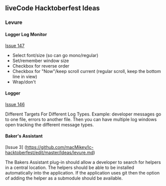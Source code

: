 ## liveCode Hacktoberfest Ideas

### Levure

#### Logger Log Monitor
[Issue 147](https://github.com/trevordevore/levure/issues/147)
-   Select font/size (so can go mono/regular)
-   Set/remember window size
-   Checkbox for reverse order
-   Checkbox for "Now"/keep scroll current (regular scroll, keep the bottom line in view)
-   Wrap/don't

#### Logger
[Issue 146](https://github.com/trevordevore/levure/issues/146)

Different Targets For Different Log Types.  Example: developer messages go to one file, errors to another file. Then you can have multiple log windows open tracking the different message types.


#### Baker's Assistant
[Issue 3] (https://github.com/macMikey/lc-hacktoberfest/edit/master/Ideas/levure.md)

The Bakers Assistant plug-in should allow a developer to search for helpers in a central location. The helpers should be able to be installed automatically into the application. If the application uses git then the option of adding the helper as a submodule should be available.
